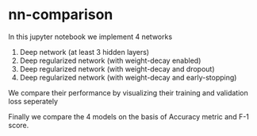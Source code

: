 # nn-comparison

In this jupyter notebook we implement 4 networks

1. Deep network (at least 3 hidden layers)
2. Deep regularized network (with weight-decay enabled)
3. Deep regularized network (with weight-decay and dropout)
4. Deep regularized network (with weight-decay and early-stopping)

We compare their performance by visualizing their training and validation loss seperately

Finally we compare the 4 models on the basis of Accuracy metric and F-1 score.
